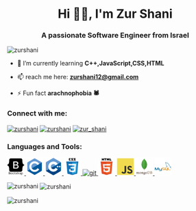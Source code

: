 <h1 align="center">Hi 👋🏻, I'm Zur Shani</h1>
<h3 align="center">A passionate Software Engineer from Israel</h3>

<p align="left"> <img src="https://komarev.com/ghpvc/?username=zurshani&label=Profile%20views&color=0e75b6&style=flat" alt="zurshani" /> </p>

- 🌱 I’m currently learning **C++,JavaScript,CSS,HTML**

- 📫  reach me here: **zurshani12@gmail.com**

- ⚡ Fun fact **arachnophobia 🕷️**

<h3 align="left">Connect with me:</h3>
<p align="left">
<a href="https://linkedin.com/in/zurshani" target="blank"><img align="center" src="https://raw.githubusercontent.com/rahuldkjain/github-profile-readme-generator/master/src/images/icons/Social/linked-in-alt.svg" alt="zurshani" height="30" width="40" /></a>
<a href="https://fb.com/zurshani" target="blank"><img align="center" src="https://raw.githubusercontent.com/rahuldkjain/github-profile-readme-generator/master/src/images/icons/Social/facebook.svg" alt="zurshani" height="30" width="40" /></a>
<a href="https://instagram.com/zur_shani" target="blank"><img align="center" src="https://raw.githubusercontent.com/rahuldkjain/github-profile-readme-generator/master/src/images/icons/Social/instagram.svg" alt="zur_shani" height="30" width="40" /></a>
</p>

<h3 align="left">Languages and Tools:</h3>
<p align="left"> <a href="https://getbootstrap.com" target="_blank" rel="noreferrer"> <img src="https://raw.githubusercontent.com/devicons/devicon/master/icons/bootstrap/bootstrap-plain-wordmark.svg" alt="bootstrap" width="40" height="40"/> </a> <a href="https://www.cprogramming.com/" target="_blank" rel="noreferrer"> <img src="https://raw.githubusercontent.com/devicons/devicon/master/icons/c/c-original.svg" alt="c" width="40" height="40"/> </a> <a href="https://www.w3schools.com/cpp/" target="_blank" rel="noreferrer"> <img src="https://raw.githubusercontent.com/devicons/devicon/master/icons/cplusplus/cplusplus-original.svg" alt="cplusplus" width="40" height="40"/> </a> <a href="https://www.w3schools.com/css/" target="_blank" rel="noreferrer"> <img src="https://raw.githubusercontent.com/devicons/devicon/master/icons/css3/css3-original-wordmark.svg" alt="css3" width="40" height="40"/> </a> <a href="https://git-scm.com/" target="_blank" rel="noreferrer"> <img src="https://www.vectorlogo.zone/logos/git-scm/git-scm-icon.svg" alt="git" width="40" height="40"/> </a> <a href="https://www.w3.org/html/" target="_blank" rel="noreferrer"> <img src="https://raw.githubusercontent.com/devicons/devicon/master/icons/html5/html5-original-wordmark.svg" alt="html5" width="40" height="40"/> </a> <a href="https://developer.mozilla.org/en-US/docs/Web/JavaScript" target="_blank" rel="noreferrer"> <img src="https://raw.githubusercontent.com/devicons/devicon/master/icons/javascript/javascript-original.svg" alt="javascript" width="40" height="40"/> </a> <a href="https://www.mongodb.com/" target="_blank" rel="noreferrer"> <img src="https://raw.githubusercontent.com/devicons/devicon/master/icons/mongodb/mongodb-original-wordmark.svg" alt="mongodb" width="40" height="40"/> </a> <a href="https://www.mysql.com/" target="_blank" rel="noreferrer"> <img src="https://raw.githubusercontent.com/devicons/devicon/master/icons/mysql/mysql-original-wordmark.svg" alt="mysql" width="40" height="40"/> </a> </p>

<p><img align="left" src="https://github-readme-stats.vercel.app/api/top-langs?username=zurshani&show_icons=true&locale=en&layout=compact" alt="zurshani" /></p>

<p>&nbsp;<img align="center" src="https://github-readme-stats.vercel.app/api?username=zurshani&show_icons=true&locale=en" alt="zurshani" /></p>

<p><img align="center" src="https://github-readme-streak-stats.herokuapp.com/?user=zurshani&" alt="zurshani" /></p>
